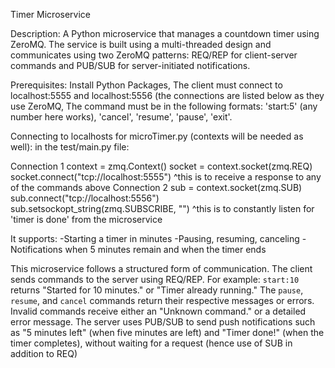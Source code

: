 Timer Microservice

Description:
A Python microservice that manages a countdown timer using ZeroMQ.
The service is built using a multi-threaded design and communicates using two ZeroMQ patterns: REQ/REP for client-server commands and PUB/SUB for server-initiated notifications.

Prerequisites: 
Install Python Packages, The client must connect to localhost:5555 and localhost:5556 (the connections are listed below as they use ZeroMQ, The command must be in the following formats: 'start:5' (any number here works), 'cancel', 'resume', 'pause', 'exit'.

Connecting to localhosts for microTimer.py (contexts will be needed as well):
in the test/main.py file: 

Connection 1
context = zmq.Context()
socket = context.socket(zmq.REQ)
socket.connect("tcp://localhost:5555")
^this is to receive a response to any of the commands above
Connection 2
sub = context.socket(zmq.SUB)
sub.connect("tcp://localhost:5556")
sub.setsockopt_string(zmq.SUBSCRIBE, "")
^this is to constantly listen for 'timer is done' from the microservice

It supports:
-Starting a timer in minutes 
-Pausing, resuming, canceling
-Notifications when 5 minutes remain and when the timer ends

This microservice follows a structured form of communication. The client sends commands to the server using REQ/REP. For example: `start:10` returns "Started for 10 minutes." or "Timer already running." 
The `pause`, `resume`, and `cancel` commands return their respective messages or errors. 
Invalid commands receive either an "Unknown command." or a detailed error message. 
The server uses PUB/SUB to send push notifications such as "5 minutes left" (when five minutes are left) and "Timer done!" (when the timer completes), without waiting for a request (hence use of SUB in addition to REQ)

